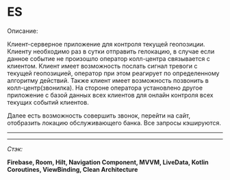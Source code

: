 # ES
Описание:

Клиент-серверное приложение для контроля текущей геопозиции. Клиенту необходимо раз в сутки отправить гелокацию, в случае если данное событие не произошло
оператор колл-центра связывается с клиентом. Клиент имеет возможность послать сигнал тревоги с текущей геопозицией, 
оператор при этом реагирует по  определенному алгоритму действий. Также клиент имеет возможность позвонить в колл-центр(звонилка). 
На стороне оператора установлено другое приложение с базой данных всех клиентов для онлайн контроля всех текущих событий клиентов.

Далее есть возможность совершить звонок, перейти на сайт, отобразить локацию обслуживающего банка. Все запросы кэшируются.

___

___
_Стэк:_

__Firebase, Room, Hilt, Navigation Component, MVVM, LiveData, Kotlin Coroutines, ViewBinding, Clean Architecture__                
